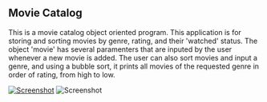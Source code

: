 ## Movie Catalog
This is a movie catalog object oriented program. This application is for storing and sorting movies by genre, rating, and their 'watched' status. The object 'movie' has several paramenters that are inputed by the user whenever a new movie is added. The user can also sort movies and input a genre, and using a bubble sort, it prints all movies of the requested genre in order of rating, from high to low.

[![Screenshot](https://github.com/[EliSlovik]/[Programming-Portfolio]/blob/[images]/Movie_Screenshot.png?raw=true)](https://github.com/EliSlovik/Programming-Portfolio/blob/main/images/Movie_Screenshot.png)
![Screenshot](https://github.com/EliSlovik/Programming1/blob/main/movie_screenshot.png?raw=true)

